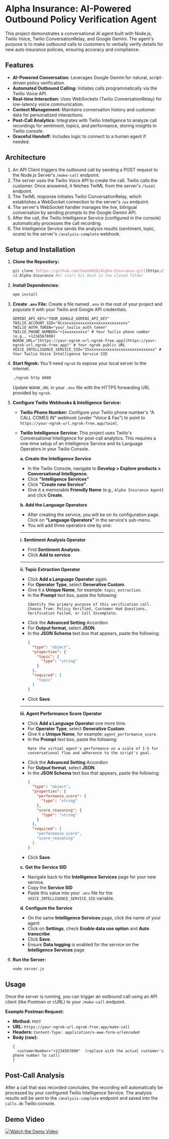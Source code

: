# Alpha Insurance: AI-Powered Outbound Policy Verification Agent

This project demonstrates a conversational AI agent built with Node.js, Twilio Voice, Twilio ConversationRelay, and Google Gemini. The agent's purpose is to make outbound calls to customers to verbally verify details for new auto insurance policies, ensuring accuracy and compliance.

## Features

- **AI-Powered Conversation:** Leverages Google Gemini for natural, script-driven policy verification.
- **Automated Outbound Calling:** Initiates calls programmatically via the Twilio Voice API.
- **Real-time Interaction:** Uses WebSockets (Twilio ConversationRelay) for low-latency voice communication.
- **Context Management:** Maintains conversation history and customer data for personalized interactions.
- **Post-Call Analytics:** Integrates with Twilio Intelligence to analyze call recordings for sentiment, topics, and performance, storing insights in Twilio console.
- **Graceful Handoff:** Includes logic to connect to a human agent if needed.

## Architecture

1.  An API Client triggers the outbound call by sending a POST request to the Node.js Server's `/make-call` endpoint.
2.  The server uses the Twilio Voice API to create the call. Twilio calls the customer. Once answered, it fetches TwiML from the server's `/twiml` endpoint.
3.  The TwiML response initiates Twilio ConversationRelay, which establishes a WebSocket connection to the server's `/ws` endpoint.
4.  The server's WebSocket handler manages the live, bilingual conversation by sending prompts to the Google Gemini API.
5.  After the call, the Twilio Intelligence Service (configured in the console) automatically processes the call recording.
6.  The Intelligence Service sends the analysis results (sentiment, topic, score) to the server's `/analysis-complete` webhook.


## Setup and Installation

1.  **Clone the Repository:**
    ```bash
    git clone [https://github.com/Sean0418/Alpha-Insurance.git](https://github.com/Sean0418/Alpha-Insurance.git)
    cd Alpha-Insurance #Or start Git Bash in the cloned folder
    ```

2.  **Install Dependencies:**
    ```bash
    npm install
    ```

3.  **Create `.env` File:**
    Create a file named `.env` in the root of your project and populate it with your Twilio and Google API credentials.
    ```env
    GEMINI_API_KEY="YOUR_GOOGLE_GEMINI_API_KEY"
    TWILIO_ACCOUNT_SID="ACxxxxxxxxxxxxxxxxxxxxxxxxxxxxx"
    TWILIO_AUTH_TOKEN="your_twilio_auth_token"
    TWILIO_PHONE_NUMBER="+1xxxxxxxxxx" # Your Twilio phone number (e.g., +1234567890)
    NGROK_URL="[https://your-ngrok-url.ngrok-free.app](https://your-ngrok-url.ngrok-free.app)" # Your ngrok public URL
    VOICE_INTELLIGENCE_SERVICE_SID="ZSxxxxxxxxxxxxxxxxxxxxxxxxxxxxx" # Your Twilio Voice Intelligence Service SID
    ```

4.  **Start Ngrok:**
    You'll need `ngrok` to expose your local server to the internet.
    ```bash
    ./ngrok http 8080
    ```
    Update `NGROK_URL` in your `.env` file with the HTTPS forwarding URL provided by `ngrok`.

5.  **Configure Twilio Webhooks & Intelligence Service:**

    * **Twilio Phone Number:** Configure your Twilio phone number's "A CALL COMES IN" webhook (under "Voice & Fax") to point to `https://your-ngrok-url.ngrok-free.app/twiml`.

    * **Twilio Intelligence Service:** This project uses Twilio's Conversational Intelligence for post-call analytics. This requires a one-time setup of an Intelligence Service and its Language Operators in your Twilio Console.

        **a. Create the Intelligence Service**
        * In the Twilio Console, navigate to **Develop > Explore products > Conversational Intelligence**.
        * Click **"Intelligence Services"**
        * Click **"Create new Service"**.
        * Give it a memorable **Friendly Name** (e.g., `Alpha Insurance Agent`) and click **Create**.

        **b. Add the Language Operators**
        * After creating the service, you will be on its configuration page. Click on **"Language Operators"** in the service's sub-menu.
        * You will add three operators one by one:

        -----

        **i. Sentiment Analysis Operator**

        * Find **Sentiment Analysis**.
        * Click **Add to service**.

        -----

        **ii. Topic Extraction Operator**
        * Click **Add a Language Operator** again.
        * For **Operator Type**, select **Generative Custom**.
        * Give it a **Unique Name**, for example: `topic_extraction`.
        * In the **Prompt** text box, paste the following:
            ```
            Identify the primary purpose of this verification call. Choose from: Policy Verified, Customer Had Questions, Verification Failed, or Call Incomplete.
            ```
        * Click the **Advanced Setting** Accordion
        * For **Output format**, select **JSON**.
        * In the **JSON Schema** text box that appears, paste the following:
            ```json
            {
              "type": "object",
              "properties": {
                "topic": {
                  "type": "string"
                }
              },
              "required": [
                "topic"
              ]
            }
            ```
        * Click **Save**.

        -----

        **iii. Agent Performance Score Operator**
        * Click **Add a Language Operator** one more time.
        * For **Operator Type**, select **Generative Custom**.
        * Give it a **Unique Name**, for example: `agent_performance_score`.
        * In the **Prompt** text box, paste the following:
            ```
            Rate the virtual agent's performance on a scale of 1-5 for conversational flow and adherence to the script's goal.
            ```
        * Click the **Advanced Setting** Accordion
        * For **Output format**, select **JSON**.
        * In the **JSON Schema** text box that appears, paste the following:
            ```json
            {
              "type": "object",
              "properties": {
                "performance_score": {
                  "type": "string"
                },
                "score_reasoning": {
                  "type": "string"
                }
              },
              "required": [
                "performance_score",
                "score_reasoning"
              ]
            }
            ```
        * Click **Save**.

        **c. Get the Service SID**
        * Navigate back to the **Intelligence Services** page for your new service.
        * Copy the **Service SID**
        * Paste this value into your `.env` file for the `VOICE_INTELLIGENCE_SERVICE_SID` variable.

        **d. Configure the Service**
        * On the same **Intelligence Services** page, click the name of your agent
        * Click on **Settings**, check **Enable data use option** and **Auto transcribe**
        * Click **Save**.
        * Ensure **Data logging** is enabled for the service on the **Intelligence Services** page
          
6.  **Run the Server:**
    ```bash
    node server.js
    ```

## Usage

Once the server is running, you can trigger an outbound call using an API client (like Postman or cURL) to your `/make-call` endpoint.

**Example Postman Request:**

* **Method:** `POST`
* **URL:** `https://your-ngrok-url.ngrok-free.app/make-call`
* **Headers:** `Content-Type: application/x-www-form-urlencoded`
* **Body (raw):**
    ```
    {
      customerNumber="+1234567890"  (replace with the actual customer's phone number to call)
    }
    ```


## Post-Call Analysis

After a call that was recorded concludes, the recording will automatically be processed by your configured Twilio Intelligence Service. The analysis results will be sent to the `/analysis-complete` endpoint and saved into the `calls.db` Twilio console. 

## Demo Video

[![Watch the Demo Video](https://img.youtube.com/vi/4lhnb7YOQOA/hqdefault.jpg)](https://www.youtube.com/watch?v=4lhnb7YOQOA)



